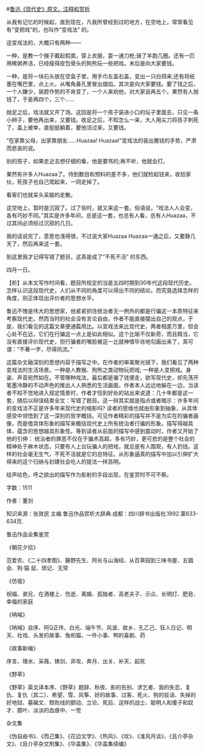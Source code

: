 #[鲁迅《现代史》原文、注释和赏析](https://www.vrrw.net/wx/9669.html)

从我有记忆的时候起，直到现在，凡我所曾经到过的地方，在空地上，常常看见有“变把戏”的，也叫作“变戏法” 的。

这变戏法的，大概只有两种——

一种，是教一个猴子戴起假面，穿上衣服，耍一通刀枪;骑了羊跑几圈。还有一匹用稀粥养活，已经瘦得皮包骨头的狗熊玩一些把戏。末后是向大家要钱。

一种，是将一块石头放在空盒子里，用手巾左盖右盖，变出一只白鸽来;还有将纸塞在嘴巴里，点上火，从嘴角鼻孔里冒出烟焰。其次是向大家要钱。要了钱之后，一个人嫌少，装腔作势的不肯变了，一个人来劝他，对大家说再五个。果然有人抛钱了，于是再四个，三个……

抛足之后，戏法就又开了场。这回是将一个孩子装进小口的坛子里面去，只见一条小辫子，要他再出来，又要钱。收足之后，不知怎么一来，大人用尖刀将孩子刺死了，盖上被单，直挺挺躺着，要他活过来，又要钱。

“在家靠父母，出家靠朋友……Huazaa! Huazaa!”变戏法的装出撒钱的手势，严肃而悲哀的说。

别的孩子，如果走近去想仔细的看，他是要骂的;再不听，他就会打。

果然有许多人Huazaa了。待到数目和预料的差不多，他们就检起钱来，收拾家伙，死孩子也自己爬起来，一同走掉了。

看客们也就呆头呆脑的走散。

这空地上，暂时是沉寂了。过了些时，就又来这一套。俗语说，“戏法人人会变，各有巧妙不同。”其实是许多年间，总是这一套，也总有人看，总有人Huazaa，不过其间必须经过沉寂的几日。

我的话说完了，意思也浅得很，不过说大家Huazaa Huazaa一通之后，又要静几天了，然后再来这一套。

到这里我才记得写错了题目，这真是成了“不死不活” 的东西。

四月一日。



【析】从本文写作时间看，题目所规定的当是五四时期到30年代这段现代历史。怎样认识这段现代史，人们从不同的角度可以得出不同的结论。而究竟选择怎样的角度，则正体现出评价者的思想水平。

鲁迅不愧是伟大的思想家，他紧紧抓住统治者无一例外的都是行骗这一本质特征来考察现代史。然而当时的社会没有言论自由，作者不能直接摆出自己的观点，于是，我们看见的这篇文章便通篇用比。以变戏法来比现代史，两者相差万里，但会心处不在远，它们在行骗这一点上是如此相似。这个比喻不仅新奇，而且精当，它没有直接评价现代史，但行骗者的嘴脸被这一比就神情毕肖地勾画出来了，真可谓：“不著一字，尽得风流。”

这篇杂文融深刻的思想内容于描写之中。在作者的审美聚光镜下，我们看见了两种变戏法的生活场景。一种是人教猴、狗熊之类动物玩把戏; 一种是人变把戏。身姿、声音宛然如在。不管哪种戏法，最后都是骗了钱便走，欲写现代史，却先荡开笔墨冷静的不动声色的推出人人熟悉的生活画面，作者本人远远地躲在一边，当读者不知不觉地进入规定情景时，作者才恰到好处的站出来说道：几十年都是这一套，随后以辩误结束全文：写错了题目。这一辩其实就是指点或者暗示：许多年间的变戏法不正是许多年来现代史的缩影吗? 读者的思维也就由形象到抽象，从具体感受中领悟到了这一深刻的哲学概括。可见作者精彩的描写并不是为实在的骗者画像，而是借具体形象的描写来概括现代史上所有统治者行骗的形象。描写得越具体，蕴含的思想越具形象性。等到读者从前面的描写中感到震动时，作者又开始了他的引伸： 统治者的罪恶不仅在于骗术高超，多有巧妙，更可悲的是整个社会的精神处于麻木状态，只要有人上台玩骗人的把戏，就总是有人围观，有人扔钱。这样的社会毫无生气，不死不活就是它的总特征。从形象逼真的描写中加以引伸扩大得来的这个归纳与封建社会吃人的提法一样高明。

绘声绘色，呼之欲出的描写作为影射的手段出现，在鉴赏时不可不察。

字数：1511

作者：董剑

知识来源：张效民 主编.鲁迅作品赏析大辞典.成都：四川辞书出版社.1992.第633-634页.

鲁迅作品全集鉴赏

《朝花夕拾》

范爱农、《二十四孝图》、藤野先生、阿长与山海经、从百草园到三味书屋、五猖会、狗·猫·鼠、琐记、无常

《仿徨》

祝福、弟兄、在酒楼上、伤逝、离婚、孤独者、高老夫子、示众、长明灯、肥皂、幸福的家庭

《呐喊》

《呐喊》自序、阿Q正传、白光、端午节、风波、故乡、孔乙己、狂人日记、明天、社戏、头发的故事、兔和猫、一件小事、鸭的喜剧、药

《故事新编》

序言、理水、采薇、铸剑、非攻、奔月、出关、补天、起死

《野草》

《野草》英文译本序、《野草》题辞、秋夜、影的告别、求乞者、我的失恋、复仇、复仇〔其二〕、希望、雪、风筝、好的故事、过客、死火、狗的驳诘、失掉的好地狱、墓碣文、颓败线的颤动、立论、死后、这样的战士、聪明人和傻子和奴才、腊叶、淡淡的血痕中、一觉

杂文集

《伪自由书》、《而己集》、《花边文学》、《热风》、《坟》、《准风月谈》、《且介亭杂文》、《且介亭杂文附集》、《华盖集》、《华盖集续编》

